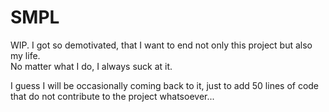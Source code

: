 # SMPL
WIP. I got so demotivated, that I want to end not only this project but also my life.  
No matter what I do, I always suck at it.  

I guess I will be occasionally coming back to it, just to add 50 lines of code that do not contribute to the project whatsoever...  

